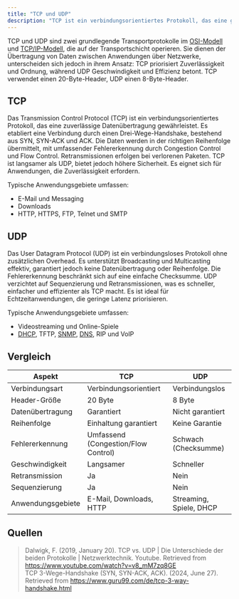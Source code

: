 ```yaml
---
title: "TCP und UDP"
description: "TCP ist ein verbindungsorientiertes Protokoll, das eine garantierte und geordnete Datenübertragung bietet und für Anwendungen wie E-Mail und Downloads geeignet ist. UDP hingegen ist verbindungslos, schneller und effizienter für Echtzeitanwendungen wie Streaming und Spiele, verzichtet jedoch auf Garantien für Übertragung und Reihenfolge. Beide Protokolle arbeiten auf der Transportschicht und unterscheiden sich in Header-Größe sowie Fehlererkennung."
---
```


TCP und UDP sind zwei grundlegende Transportprotokolle im [OSI-Modell](/open-fidup/lerninhalte/osi-modell) und [TCP/IP-Modell](/open-fidup/lerninhalte/tcp-ip-modell), die auf der Transportschicht operieren. Sie dienen der Übertragung von Daten zwischen Anwendungen über Netzwerke, unterscheiden sich jedoch in ihrem Ansatz: TCP priorisiert Zuverlässigkeit und Ordnung, während UDP Geschwindigkeit und Effizienz betont. TCP verwendet einen 20-Byte-Header, UDP einen 8-Byte-Header.

## TCP

Das Transmission Control Protocol (TCP) ist ein verbindungsorientiertes Protokoll, das eine zuverlässige Datenübertragung gewährleistet. Es etabliert eine Verbindung durch einen Drei-Wege-Handshake, bestehend aus SYN, SYN-ACK und ACK. Die Daten werden in der richtigen Reihenfolge übermittelt, mit umfassender Fehlererkennung durch Congestion Control und Flow Control. Retransmissionen erfolgen bei verlorenen Paketen. TCP ist langsamer als UDP, bietet jedoch höhere Sicherheit. Es eignet sich für Anwendungen, die Zuverlässigkeit erfordern.

Typische Anwendungsgebiete umfassen:
- E-Mail und Messaging
- Downloads
- HTTP, HTTPS, FTP, Telnet und SMTP

## UDP

Das User Datagram Protocol (UDP) ist ein verbindungsloses Protokoll ohne zusätzlichen Overhead. Es unterstützt Broadcasting und Multicasting effektiv, garantiert jedoch keine Datenübertragung oder Reihenfolge. Die Fehlererkennung beschränkt sich auf eine einfache Checksumme. UDP verzichtet auf Sequenzierung und Retransmissionen, was es schneller, einfacher und effizienter als TCP macht. Es ist ideal für Echtzeitanwendungen, die geringe Latenz priorisieren.

Typische Anwendungsgebiete umfassen:
- Videostreaming und Online-Spiele
- [DHCP](/open-fidup/lerninhalte/dhcp), TFTP, [SNMP](/open-fidup/lerninhalte/snmp), [DNS](/open-fidup/lerninhalte/dns), RIP und VoIP

## Vergleich

| Aspekt                  | TCP                          | UDP                          |
|-------------------------|------------------------------|------------------------------|
| Verbindungsart         | Verbindungsorientiert       | Verbindungslos              |
| Header-Größe           | 20 Byte                     | 8 Byte                      |
| Datenübertragung       | Garantiert                  | Nicht garantiert            |
| Reihenfolge            | Einhaltung garantiert       | Keine Garantie              |
| Fehlererkennung        | Umfassend (Congestion/Flow Control) | Schwach (Checksumme)        |
| Geschwindigkeit        | Langsamer                   | Schneller                   |
| Retransmission         | Ja                          | Nein                        |
| Sequenzierung          | Ja                          | Nein                        |
| Anwendungsgebiete      | E-Mail, Downloads, HTTP     | Streaming, Spiele, DHCP     |

## Quellen

> Dalwigk, F. (2019, January 20). TCP vs. UDP | Die Unterschiede der beiden Protokolle | Netzwerktechnik. Youtube. Retrieved from https://www.youtube.com/watch?v=v8_mM7zq8GE  
> TCP 3-Wege-Handshake (SYN, SYN-ACK, ACK). (2024, June 27). Retrieved from https://www.guru99.com/de/tcp-3-way-handshake.html